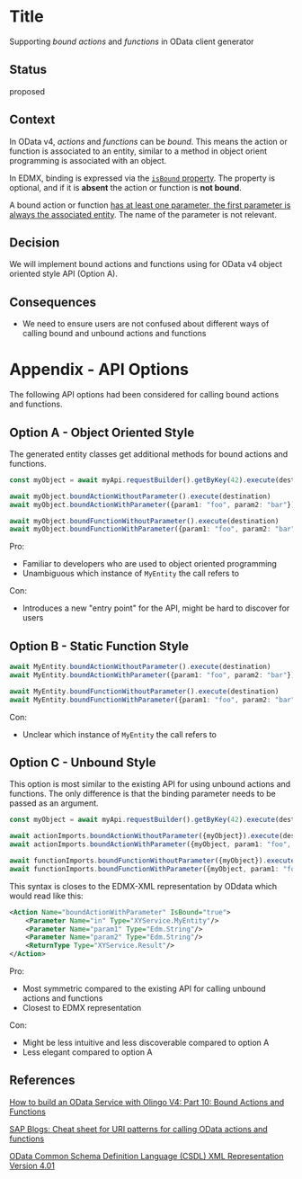 # Title

Supporting _bound_ *actions* and *functions* in OData client generator

## Status

proposed

## Context

In OData v4, *actions* and *functions* can be _bound_.
This means the action or function is associated to an entity, similar to a method in object orient programming is associated with an object.

In EDMX, binding is expressed via the [`isBound` property](https://docs.oasis-open.org/odata/odata-csdl-xml/v4.01/os/odata-csdl-xml-v4.01-os.html#_Toc37318905).
The property is optional, and if it is **absent** the action or function is **not bound**.

A bound action or function [has at least one parameter, the first parameter is always the associated entity](https://docs.oasis-open.org/odata/odata-csdl-xml/v4.01/os/odata-csdl-xml-v4.01-os.html#sec_Parametereter).
The name of the parameter is not relevant.

## Decision

We will implement bound actions and functions using for OData v4 object oriented style API (Option A).

## Consequences

- We need to ensure users are not confused about different ways of calling bound and unbound actions and functions

# Appendix - API Options

The following API options had been considered for calling bound actions and functions.

## Option A - Object Oriented Style

The generated entity classes get additional methods for bound actions and functions.

```typescript
const myObject = await myApi.requestBuilder().getByKey(42).execute(destination)

await myObject.boundActionWithoutParameter().execute(destination)
await myObject.boundActionWithParameter({param1: "foo", param2: "bar"}).execute(destination)

await myObject.boundFunctionWithoutParameter().execute(destination)
await myObject.boundFunctionWithParameter({param1: "foo", param2: "bar"}).execute(destination)
```

Pro:
- Familiar to developers who are used to object oriented programming
- Unambiguous which instance of `MyEntity` the call refers to

Con:
- Introduces a new "entry point" for the API, might be hard to discover for users

## Option B - Static Function Style

```typescript
await MyEntity.boundActionWithoutParameter().execute(destination)
await MyEntity.boundActionWithParameter({param1: "foo", param2: "bar"}).execute(destination)

await MyEntity.boundFunctionWithoutParameter().execute(destination)
await MyEntity.boundFunctionWithParameter({param1: "foo", param2: "bar"}).execute(destination)
```

Con:
- Unclear which instance of `MyEntity` the call refers to

## Option C - Unbound Style

This option is most similar to the existing API for using unbound actions and functions.
The only difference is that the binding parameter needs to be passed as an argument.

```typescript
const myObject = await myApi.requestBuilder().getByKey(42).execute(destination)

await actionImports.boundActionWithoutParameter({myObject}).execute(destination)
await actionImports.boundActionWithParameter({myObject, param1: "foo", param2: "bar"}).execute(destination)

await functionImports.boundFunctionWithoutParameter({myObject}).execute(destination)
await functionImports.boundFunctionWithParameter({myObject, param1: "foo", param2: "bar"}).execute(destination)
```

This syntax is closes to the EDMX-XML representation by ODdata which would read like this:

```xml
<Action Name="boundActionWithParameter" IsBound="true">
    <Parameter Name="in" Type="XYService.MyEntity"/>
    <Parameter Name="param1" Type="Edm.String"/>
    <Parameter Name="param2" Type="Edm.String"/>
    <ReturnType Type="XYService.Result"/>
</Action>
```

Pro:
- Most symmetric compared to the existing API for calling unbound actions and functions
- Closest to EDMX representation

Con:
- Might be less intuitive and less discoverable compared to option A
- Less elegant compared to option A

## References

[How to build an OData Service with Olingo V4: Part 10: Bound Actions and Functions](https://olingo.apache.org/doc/odata4/tutorials/action/tutorial_bound_action.html)

[SAP Blogs: Cheat sheet for URI patterns for calling OData actions and functions](https://blogs.sap.com/2021/08/21/cheat-sheet-for-uri-patterns-for-calling-odata-actions-and-functions/)

[OData Common Schema Definition Language (CSDL) XML Representation Version 4.01](https://docs.oasis-open.org/odata/odata-csdl-xml/v4.01/os/odata-csdl-xml-v4.01-os.html)
